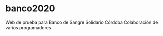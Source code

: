 # banco2020
Web de prueba para Banco de Sangre Solidario Córdoba
Colaboración de varios programadores 
